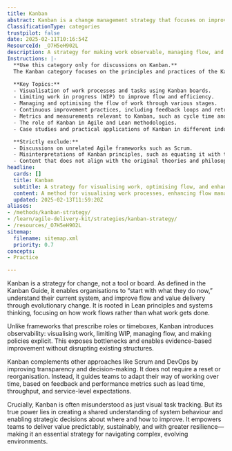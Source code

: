 ```yaml
---
title: Kanban
abstract: Kanban is a change management strategy that focuses on improving workflow and value delivery within organisations, rather than being merely a tool or visual board. Originating from Lean principles and systems thinking, Kanban encourages teams to begin with their current processes, fostering an understanding of existing systems to facilitate evolutionary improvements. Unlike prescriptive frameworks that dictate roles or time constraints, Kanban emphasises observability through visualisation of work, limiting work in progress, managing flow, and making policies explicit. This approach helps identify bottlenecks and supports evidence-based enhancements without necessitating major organisational changes. By complementing methodologies like Scrum and DevOps, Kanban enhances transparency and decision-making, allowing teams to adapt their practices over time based on feedback and performance metrics such as lead time and throughput. While often misconceived as merely a visual task management tool, the true strength of Kanban lies in its ability to create a shared understanding of system dynamics, enabling strategic improvements. This empowers teams to deliver value in a predictable, sustainable manner, making Kanban a vital strategy for organisations operating in complex and rapidly changing environments.
ClassificationType: categories
trustpilot: false
date: 2025-02-11T10:16:54Z
ResourceId: _O7H5eH902L
description: A strategy for making work observable, managing flow, and continuously improving value delivery. Specifically Kanban as outlined in the Kanban Guide.
Instructions: |-
  **Use this category only for discussions on Kanban.**  
  The Kanban category focuses on the principles and practices of the Kanban methodology as outlined in the Kanban Guide. It emphasises the visualisation of work, management of flow, and continuous improvement to enhance value delivery in various contexts.

  **Key Topics:**
  - Visualisation of work processes and tasks using Kanban boards.
  - Limiting work in progress (WIP) to improve flow and efficiency.
  - Managing and optimising the flow of work through various stages.
  - Continuous improvement practices, including feedback loops and retrospectives.
  - Metrics and measurements relevant to Kanban, such as cycle time and lead time.
  - The role of Kanban in Agile and Lean methodologies.
  - Case studies and practical applications of Kanban in different industries.

  **Strictly exclude:**
  - Discussions on unrelated Agile frameworks such as Scrum.
  - Misinterpretations of Kanban principles, such as equating it with task management tools without context.
  - Content that does not align with the original theories and philosophies of Kanban as defined by key authors and practitioners in the field.
headline:
  cards: []
  title: Kanban
  subtitle: A strategy for visualising work, optimising flow, and enhancing value delivery through continuous improvement and collaboration.
  content: A method for visualising work processes, enhancing flow management, and fostering continuous improvement. Posts should explore topics such as work item visualisation, cycle time reduction, throughput optimisation, and the application of metrics for informed decision-making, drawing on insights from industry thought leaders and established frameworks.
  updated: 2025-02-13T11:59:20Z
aliases:
- /methods/kanban-strategy/
- /learn/agile-delivery-kit/strategies/kanban-strategy/
- /resources/_O7H5eH902L
sitemap:
  filename: sitemap.xml
  priority: 0.7
concepts:
- Practice

---
```

Kanban is a strategy for change, not a tool or board. As defined in the Kanban Guide, it enables organisations to “start with what they do now,” understand their current system, and improve flow and value delivery through evolutionary change. It is rooted in Lean principles and systems thinking, focusing on how work flows rather than what work gets done.

Unlike frameworks that prescribe roles or timeboxes, Kanban introduces observability: visualising work, limiting WIP, managing flow, and making policies explicit. This exposes bottlenecks and enables evidence-based improvement without disrupting existing structures.

Kanban complements other approaches like Scrum and DevOps by improving transparency and decision-making. It does not require a reset or reorganisation. Instead, it guides teams to adapt their way of working over time, based on feedback and performance metrics such as lead time, throughput, and service-level expectations.

Crucially, Kanban is often misunderstood as just visual task tracking. But its true power lies in creating a shared understanding of system behaviour and enabling strategic decisions about where and how to improve. It empowers teams to deliver value predictably, sustainably, and with greater resilience—making it an essential strategy for navigating complex, evolving environments.
